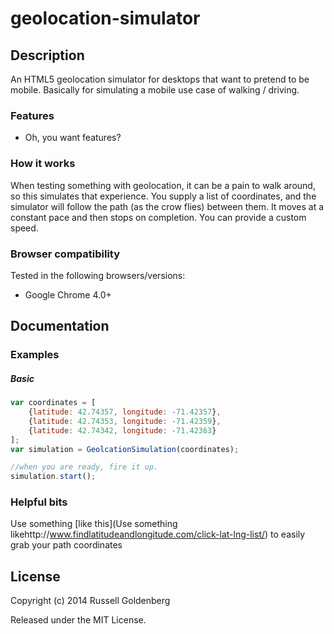 geolocation-simulator
=====================

## Description
An HTML5 geolocation simulator for desktops that want to pretend to be mobile. Basically for simulating a mobile use case of walking / driving.

### Features
* Oh, you want features?

### How it works
When testing something with geolocation, it can be a pain to walk around, so this simulates that experience. You supply a list of coordinates, and the simulator will follow the path (as the crow flies) between them. It moves at a constant pace and then stops on completion. You can provide a custom speed. 

### Browser compatibility
Tested in the following browsers/versions:
* Google Chrome 4.0+

## Documentation

### Examples

##### Basic
```javascript
var coordinates = [
	{latitude: 42.74357, longitude: -71.42357},
	{latitude: 42.74353, longitude: -71.42359},
	{latitude: 42.74342, longitude: -71.42363}
];
var simulation = GeolcationSimulation(coordinates);

//when you are ready, fire it up.
simulation.start(); 
```

### Helpful bits
Use something [like this](Use something likehttp://www.findlatitudeandlongitude.com/click-lat-lng-list/) to easily grab your path coordinates

## License

Copyright (c) 2014 Russell Goldenberg

Released under the MIT License.
